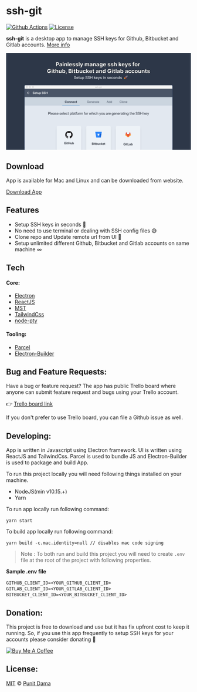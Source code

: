 # ssh-git

[![Github Actions](https://github.com/punitda/ssh-git/workflows/Release%20App/badge.svg)](https://github.com/punitda/ssh-git/actions)
[![License](https://img.shields.io/badge/MIT-LICENSE-blue)](LICENSE)

**ssh-git** is a desktop app to manage SSH keys for Github, Bitbucket and Gitlab accounts. [More info](https://ssh-git.app)

![Screenshot](screenshots/promo.png)
<br/>

## Download

App is available for Mac and Linux and can be downloaded from website.

[Download App](https://ssh-git.app/download)

## Features

- Setup SSH keys in seconds 🚀
- No need to use terminal or dealing with SSH config files 😅
- Clone repo and Update remote url from UI 🤟
- Setup unlimited different Github, Bitbucket and Gitlab accounts on same machine ∞

## Tech

#### Core:

- [Electron](https://electronjs.org/)
- [ReactJS](https://reactjs.org/)
- [MST](https://mobx-state-tree.js.org/)
- [TailwindCss](https://tailwindcss.com/)
- [node-pty](https://github.com/microsoft/node-pty)

#### Tooling:

- [Parcel](https://parceljs.org/)
- [Electron-Builder](https://www.electron.build/)

## Bug and Feature Requests:

Have a bug or feature request?
The app has public Trello board where anyone can submit feature request and bugs using your Trello account.

👉 [Trello board link](https://trello.com/b/iJR6Xqhj/bug-feature-tracker-for-ssh-git)

If you don't prefer to use Trello board, you can file a Github issue as well.

## Developing:

App is written in Javascript using Electron framework. UI is written using ReactJS and TailwindCss. Parcel is used to bundle JS and Electron-Builder is used to package and build App.

To run this project locally you will need following things installed on your machine.

- NodeJS(min v10.15.+)
- Yarn

To run app locally run following command:

```
yarn start
```

To build app locally run following command:

```
yarn build -c.mac.identity=null // disables mac code signing
```

> Note : To both run and build this project you will need to create `.env` file at the root of the project with following properties.

**Sample .env file**

```
GITHUB_CLIENT_ID=<YOUR_GITHUB_CLIENT_ID>
GITLAB_CLIENT_ID=<YOUR_GITLAB_CLIENT_ID>
BITBUCKET_CLIENT_ID=<YOUR_BITBUCKET_CLIENT_ID>
```

## Donation:

This project is free to download and use but it has fix upfront cost to keep it running. So, if you use this app frequently to setup SSH keys for your accounts please consider donating 🙏

<a href="https://www.buymeacoffee.com/X3fCyWh" target="_blank"><img src="https://cdn.buymeacoffee.com/buttons/default-blue.png" alt="Buy Me A Coffee" style="height: 51px !important;width: 217px !important;" ></a>

## License:

[MIT](LICENSE) &copy; [Punit Dama](https://punitd.dev)
